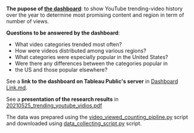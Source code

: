 __The pupose of [the dashboard](https://public.tableau.com/profile/anastasia.klein#!/vizhome/TrendingVideoHistoryonYouTube/Trending-videoHistory?publish=yes)__: to show YouTube trending-video history over the year to determine most promising content and region in term of number of views.

__Questions to be answered by the dashboard__: 
* What video categories trended most often?
* How were videos distributed among various regions?
* What categories were especially popular in the United States?
* Were there any differences between the categories popular in
* the US and those popular elsewhere?

See a __link to the dashboard on Tableau Public's server__ in [Dashboard Link.md](https://github.com/anastasia-klein/Yandex-Practicum100/blob/main/Tableau%20and%20Pipelines/Dashboard%20Link.md).

See a __presentation of the research results__ in [20210525_trending_youtube_vidios.pdf](https://github.com/anastasia-klein/Yandex-Practicum100/blob/main/Tableau%20and%20Pipelines/20210525_trending_youtube_vidios.pdf)

The data was prepared using the [video_viewed_counting_pipline.py](https://github.com/anastasia-klein/Yandex-Practicum100/blob/main/Tableau%20and%20Pipelines/video_viewed_counting_pipline.py) script and downloaded using [data_collecting_script.py](https://github.com/anastasia-klein/Yandex-Practicum100/blob/main/Tableau%20and%20Pipelines/data_collecting_script.py) script.

